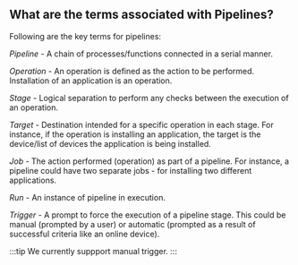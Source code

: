 ## What are the terms associated with Pipelines? 

Following are the key terms for pipelines:


*Pipeline* - A chain of processes/functions connected in a serial manner.

*Operation* - An operation is defined as the action to be performed. Installation of an application is an operation.

*Stage* - Logical separation to perform any checks between the execution of an operation.

*Target* - Destination intended for a specific operation in each stage. For instance, if the operation is installing an application, the target is the device/list of devices the application is being installed.

*Job* - The action performed (operation) as part of a pipeline. For instance, a pipeline could have two separate jobs - for installing two different applications.

*Run* - An instance of pipeline in execution.

*Trigger* - A prompt to force the execution of a pipeline stage. This could be manual (prompted by a user) or automatic (prompted as a result of successful criteria like an online device).

:::tip
We currently suppport manual trigger.
:::